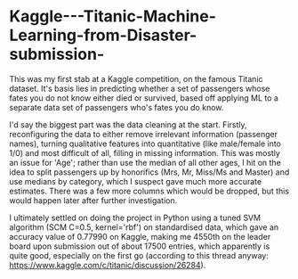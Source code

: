 # Kaggle---Titanic-Machine-Learning-from-Disaster-submission-

This was my first stab at a Kaggle competition, on the famous Titanic dataset. It's basis lies in predicting whether a set of passengers whose fates you do not know either died or survived, based off applying ML to a separate data set of passengers who's fates you do know.

I'd say the biggest part was the data cleaning at the start. Firstly, reconfiguring the data to either remove irrelevant information (passenger names), turning qualitative features into quantitative (like male/female into 1/0) and most difficult of all, filling in missing information. This was mostly an issue for 'Age'; rather than use the median of all other ages, I hit on the idea to split passengers up by honorifics (Mrs, Mr, Miss/Ms and Master) and use medians by category, which I suspect gave much more accurate estimates. There was a few more columns which would be dropped, but this would happen later after further investigation.

I ultimately settled on doing the project in Python using a tuned SVM algorithm (SCM C=0.5, kernel='rbf') on standardised data, which gave an accuracy value of 0.77990 on Kaggle, making me 4550th on the leader board upon submission out of about 17500 entries, which apparently is quite good, especially on the first go (according to this thread anyway: https://www.kaggle.com/c/titanic/discussion/26284).
